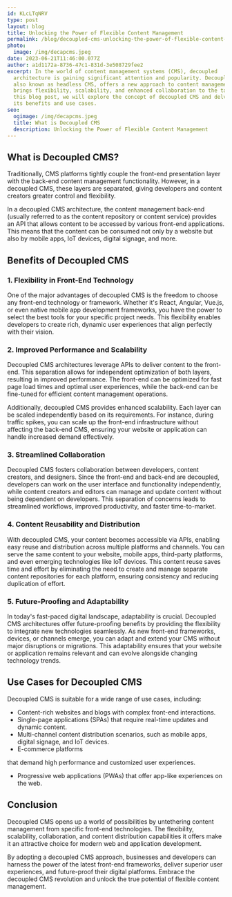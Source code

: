 ```yaml
---
id: KLcLTqNRV
type: post
layout: blog
title: Unlocking the Power of Flexible Content Management
permalink: /blog/decoupled-cms-unlocking-the-power-of-flexible-content-management/
photo:
  image: /img/decapcms.jpeg
date: 2023-06-21T11:46:00.077Z
author: a1d1172a-8736-47c1-831d-3e508729fee2
excerpt: In the world of content management systems (CMS), decoupled
  architecture is gaining significant attention and popularity. Decoupled CMS,
  also known as headless CMS, offers a new approach to content management that
  brings flexibility, scalability, and enhanced collaboration to the table. In
  this blog post, we will explore the concept of decoupled CMS and delve into
  its benefits and use cases.
seo:
  ogimage: /img/decapcms.jpeg
  title: What is Decoupled CMS
  description: Unlocking the Power of Flexible Content Management
---
```

## What is Decoupled CMS?

Traditionally, CMS platforms tightly couple the front-end presentation layer with the back-end content management functionality. However, in a decoupled CMS, these layers are separated, giving developers and content creators greater control and flexibility.

In a decoupled CMS architecture, the content management back-end (usually referred to as the content repository or content service) provides an API that allows content to be accessed by various front-end applications. This means that the content can be consumed not only by a website but also by mobile apps, IoT devices, digital signage, and more.

## Benefits of Decoupled CMS

### 1. Flexibility in Front-End Technology

One of the major advantages of decoupled CMS is the freedom to choose any front-end technology or framework. Whether it's React, Angular, Vue.js, or even native mobile app development frameworks, you have the power to select the best tools for your specific project needs. This flexibility enables developers to create rich, dynamic user experiences that align perfectly with their vision.

### 2. Improved Performance and Scalability

Decoupled CMS architectures leverage APIs to deliver content to the front-end. This separation allows for independent optimization of both layers, resulting in improved performance. The front-end can be optimized for fast page load times and optimal user experiences, while the back-end can be fine-tuned for efficient content management operations.

Additionally, decoupled CMS provides enhanced scalability. Each layer can be scaled independently based on its requirements. For instance, during traffic spikes, you can scale up the front-end infrastructure without affecting the back-end CMS, ensuring your website or application can handle increased demand effectively.

### 3. Streamlined Collaboration

Decoupled CMS fosters collaboration between developers, content creators, and designers. Since the front-end and back-end are decoupled, developers can work on the user interface and functionality independently, while content creators and editors can manage and update content without being dependent on developers. This separation of concerns leads to streamlined workflows, improved productivity, and faster time-to-market.

### 4. Content Reusability and Distribution

With decoupled CMS, your content becomes accessible via APIs, enabling easy reuse and distribution across multiple platforms and channels. You can serve the same content to your website, mobile apps, third-party platforms, and even emerging technologies like IoT devices. This content reuse saves time and effort by eliminating the need to create and manage separate content repositories for each platform, ensuring consistency and reducing duplication of effort.

### 5. Future-Proofing and Adaptability

In today's fast-paced digital landscape, adaptability is crucial. Decoupled CMS architectures offer future-proofing benefits by providing the flexibility to integrate new technologies seamlessly. As new front-end frameworks, devices, or channels emerge, you can adapt and extend your CMS without major disruptions or migrations. This adaptability ensures that your website or application remains relevant and can evolve alongside changing technology trends.

## Use Cases for Decoupled CMS

Decoupled CMS is suitable for a wide range of use cases, including:

* Content-rich websites and blogs with complex front-end interactions.
* Single-page applications (SPAs) that require real-time updates and dynamic content.
* Multi-channel content distribution scenarios, such as mobile apps, digital signage, and IoT devices.
* E-commerce platforms

 that demand high performance and customized user experiences.

* Progressive web applications (PWAs) that offer app-like experiences on the web.

## Conclusion

Decoupled CMS opens up a world of possibilities by untethering content management from specific front-end technologies. The flexibility, scalability, collaboration, and content distribution capabilities it offers make it an attractive choice for modern web and application development.

By adopting a decoupled CMS approach, businesses and developers can harness the power of the latest front-end frameworks, deliver superior user experiences, and future-proof their digital platforms. Embrace the decoupled CMS revolution and unlock the true potential of flexible content management.